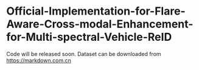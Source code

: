 # Official-Implementation-for-Flare-Aware-Cross-modal-Enhancement-for-Multi-spectral-Vehicle-ReID
Code will be released soon.
Dataset can be downloaded from <https://markdown.com.cn>
